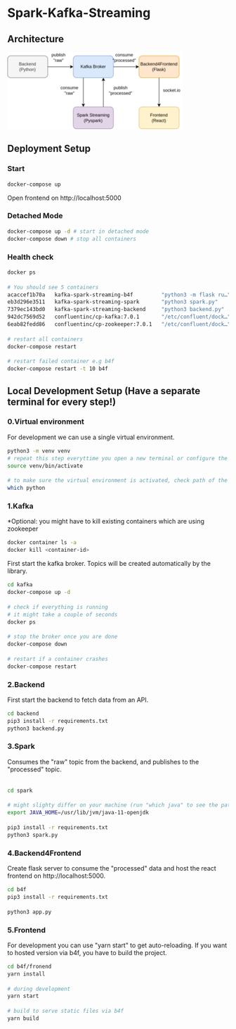 # Spark-Kafka-Streaming

## Architecture 

![architecture](architecture.png)

## Deployment Setup 

### Start 
```bash 
docker-compose up 
```
Open frontend on http://localhost:5000

### Detached Mode
```bash 
docker-compose up -d # start in detached mode
docker-compose down # stop all containers
```
### Health check 
```bash 
docker ps 

# You should see 5 containers
acaccef1b70a   kafka-spark-streaming-b4f         "python3 -m flask ru…"   3 minutes ago   Up 15 seconds             0.0.0.0:5000->5000/tcp, :::5000->5000/tcp   b4f
eb3d296e3511   kafka-spark-streaming-spark       "python3 spark.py"       3 minutes ago   Up 15 seconds                                                         spark
7379ec143bd0   kafka-spark-streaming-backend     "python3 backend.py"     3 minutes ago   Up 15 seconds                                                         backend
942dc7569d52   confluentinc/cp-kafka:7.0.1       "/etc/confluent/dock…"   3 minutes ago   Up 30 seconds (healthy)   0.0.0.0:9092->9092/tcp, :::9092->9092/tcp   broker
6eab82fedd86   confluentinc/cp-zookeeper:7.0.1   "/etc/confluent/dock…"   3 minutes ago   Up 54 seconds             2181/tcp, 2888/tcp, 3888/tcp                zookeeper

# restart all containers
docker-compose restart

# restart failed container e.g b4f
docker-compose restart -t 10 b4f
```

## Local Development Setup (Have a separate terminal for every step!)

### 0.Virtual environment
For development we can use a single virtual environment.
```bash 
python3 -m venv venv 
# repeat this step everyttime you open a new terminal or configure the virtual environment in your IDE.
source venv/bin/activate

# to make sure the virtual environment is activated, check path of the python interpreter
which python
```
### 1.Kafka 
*Optional: you might have to kill existing containers which are using zookeeper
```bash 
docker container ls -a
docker kill <container-id>
```

First start the kafka broker. Topics will be created automatically by the library.
```bash 
cd kafka 
docker-compose up -d

# check if everything is running
# it might take a couple of seconds
docker ps

# stop the broker once you are done
docker-compose down

# restart if a container crashes
docker-compose restart
```

### 2.Backend 
First start the backend to fetch data from an API.
```bash 
cd backend
pip3 install -r requirements.txt
python3 backend.py
```

### 3.Spark
Consumes the "raw" topic from the backend, and publishes to the "processed" topic.
```bash 

cd spark

# might slighty differ on your machine (run "which java" to see the path)
export JAVA_HOME=/usr/lib/jvm/java-11-openjdk

pip3 install -r requirements.txt
python3 spark.py
```

### 4.Backend4Frontend
Create flask server to consume the "processed" data and host the react frontend on http://localhost:5000.
```bash
cd b4f
pip3 install -r requirements.txt

python3 app.py
```

### 5.Frontend
For development you can use "yarn start" to get auto-reloading. If you want to hosted version via b4f, you have to build the project.
```bash
cd b4f/fronend
yarn install

# during development
yarn start

# build to serve static files via b4f
yarn build
```
